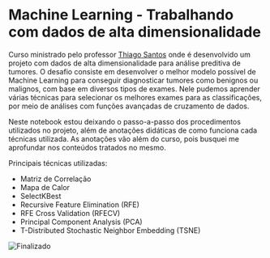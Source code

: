 # Machine Learning - Trabalhando com dados de alta dimensionalidade

Curso ministrado pelo professor [Thiago Santos](https://www.linkedin.com/in/thiago-gon%C3%A7alves-santos/) onde é desenvolvido um projeto
com dados de alta dimensionalidade para análise preditiva de tumores. O desafio consiste em desenvolver o melhor modelo possível de Machine
Learning para conseguir diagnosticar tumores como benignos ou malignos, com base em diversos tipos de exames. Nele pudemos aprender várias
técnicas para selecionar os melhores exames para as classificações, por meio de análises com funções avançadas de cruzamento de dados.

Neste notebook estou deixando o passo-a-passo dos procedimentos utilizados no projeto, além de anotações didáticas de como funciona cada técnicas utilizada. As anotações vão além do curso, pois busquei me aprofundar nos conteúdos tratados no mesmo.

Principais técnicas utilizadas:
- Matriz de Correlação
- Mapa de Calor
- SelectKBest
- Recursive Feature Elimination (RFE)
- RFE Cross Validation (RFECV)
- Principal Component Analysis (PCA)
- T-Distributed Stochastic Neighbor Embedding (TSNE)

![Finalizado](http://img.shields.io/static/v1?label=STATUS&message=FINALIZADO&color=GREEN&style=for-the-badge)

